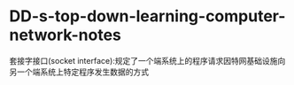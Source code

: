 # DD-s-top-down-learning-computer-network-notes

套接字接口(socket interface):规定了一个端系统上的程序请求因特网基础设施向另一个端系统上特定程序发生数据的方式
